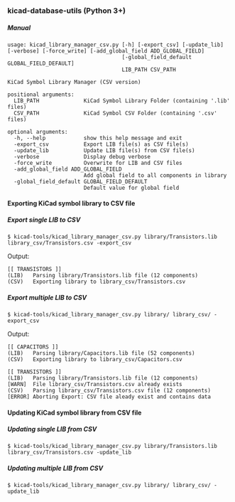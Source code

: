 ### kicad-database-utils (Python 3+)
##### Manual
```
usage: kicad_library_manager_csv.py [-h] [-export_csv] [-update_lib] [-verbose] [-force_write] [-add_global_field ADD_GLOBAL_FIELD]
                                    [-global_field_default GLOBAL_FIELD_DEFAULT]
                                    LIB_PATH CSV_PATH

KiCad Symbol Library Manager (CSV version)

positional arguments:
  LIB_PATH              KiCad Symbol Library Folder (containing '.lib' files)
  CSV_PATH              KiCad Symbol CSV Folder (containing '.csv' files)

optional arguments:
  -h, --help            show this help message and exit
  -export_csv           Export LIB file(s) as CSV file(s)
  -update_lib           Update LIB file(s) from CSV file(s)
  -verbose              Display debug verbose
  -force_write          Overwrite for LIB and CSV files
  -add_global_field ADD_GLOBAL_FIELD
                        Add global field to all components in library
  -global_field_default GLOBAL_FIELD_DEFAULT
                        Default value for global field
```
#### Exporting KiCad symbol library to CSV file
##### Export single LIB to CSV
```
$ kicad-tools/kicad_library_manager_csv.py library/Transistors.lib library_csv/Transistors.csv -export_csv
```
Output:
```
[[ TRANSISTORS ]]
(LIB)	Parsing library/Transistors.lib file (12 components)
(CSV)	Exporting library to library_csv/Transistors.csv
```
##### Export multiple LIB to CSV
```
$ kicad-tools/kicad_library_manager_csv.py library/ library_csv/ -export_csv
```
Output:
```
[[ CAPACITORS ]]
(LIB)	Parsing library/Capacitors.lib file (52 components)
(CSV)	Exporting library to library_csv/Capacitors.csv

[[ TRANSISTORS ]]
(LIB)	Parsing library/Transistors.lib file (12 components)
[WARN]	File library_csv/Transistors.csv already exists
(CSV)	Parsing library_csv/Transistors.csv file (12 components)
[ERROR]	Aborting Export: CSV file aleady exist and contains data
```
#### Updating KiCad symbol library from CSV file
##### Updating single LIB from CSV
```
$ kicad-tools/kicad_library_manager_csv.py library/Transistors.lib library_csv/Transistors.csv -update_lib
```
##### Updating multiple LIB from CSV
```
$ kicad-tools/kicad_library_manager_csv.py library/ library_csv/ -update_lib
```
